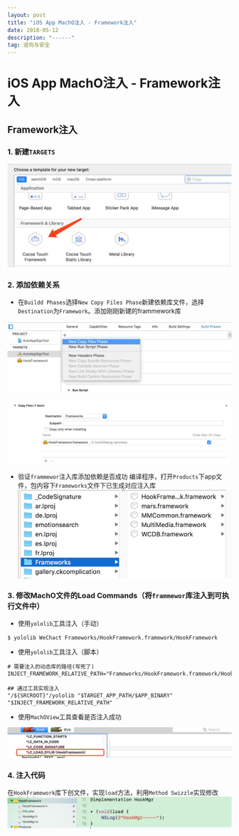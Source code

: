 ```yaml
---
layout: post
title: "iOS App MachO注入 - Framework注入"
date: 2018-05-12 
description: "------"
tag: 逆向与安全
---
```


# iOS App MachO注入 - Framework注入

## Framework注入

### 1. 新建`TARGETS`

![](/images/media/15261060178785.jpg)



### 2. 添加依赖关系

- 在`Buildd Phases`选择`New Copy Files Phase`新建依赖库文件，选择`Destination`为`Framework`。添加刚刚新建的frammework库

![](/images/media/15261060373930.jpg)


![](/images/media/15261060476522.jpg)


- 验证`frammewor`注入库添加依赖是否成功
编译程序，打开`Products`下app文件，包内容下`Frameworks`文件下已生成对应注入库
![](/images/media/15261060552263.jpg)



### 3. 修改MachO文件的Load Commands（将`frammewor`库注入到可执行文件中）

- 使用`yololib`工具注入（手动）

```
$ yololib WeChact Frameworks/HookFramework.framework/HookFramework
```


- 使用`yololib`工具注入（脚本）

```
# 需要注入的动态库的路径(写死了)
INJECT_FRAMEWORK_RELATIVE_PATH="Frameworks/HookFramework.framework/HookFramework"

## 通过工具实现注入
"/${SRCROOT}"/yololib "$TARGET_APP_PATH/$APP_BINARY" "$INJECT_FRAMEWORK_RELATIVE_PATH"
```

- 使用`MachOView`工具查看是否注入成功

![](/images/media/15261060749226.jpg)


### 4. 注入代码
在`HookFramework`库下创文件，实现`load`方法，利用`Method Swizzle`实现修改
![](/images/media/15261060810504.jpg)










